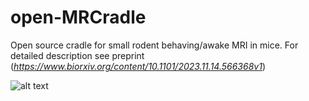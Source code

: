 # open-MRCradle
Open source cradle for small rodent behaving/awake MRI in mice. For detailed description see preprint (_https://www.biorxiv.org/content/10.1101/2023.11.14.566368v1_)

![alt text](https://github.com/rlemubaghs/open_mrcradle_mouse/blob/main/images/cradle_overview.png?raw=true)
